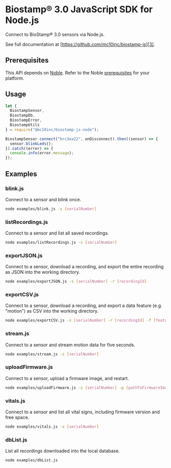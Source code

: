 # Biostamp® 3.0 JavaScript SDK for Node.js

Connect to BioStamp® 3.0 sensors via Node.js.

See full documentation at [https://github.com/mc10inc/biostamp-js][3].

## Prerequisites

This API depends on [Noble][1]. Refer to the Noble [prerequisites][2] for your platform.

## Usage

``` javascript
let {
  BiostampSensor,
  BiostampDb,
  BiostampError,
  BiostampUtils
} = require("@mc10inc/biostamp-js-node");

BiostampSensor.connect("brc3ea22", onDisconnect).then((sensor) => {
  sensor.blinkLeds();
}).catch((error) => {
  console.info(error.message);
});
```

## Examples

### blink.js

Connect to a sensor and blink once.

``` bash
node examples/blink.js -s [serialNumber]
```

### listRecordings.js

Connect to a sensor and list all saved recordings.

``` bash
node examples/listRecordings.js -s [serialNumber]
```

### exportJSON.js

Connect to a sensor, download a recording, and export the entire recording as JSON into the working directory.

``` bash
node examples/exportJSON.js -s [serialNumber] -r [recordingId]
```

### exportCSV.js

Connect to a sensor, download a recording, and export a data feature (e.g. "motion") as CSV into the working directory.

``` bash
node examples/exportCSV.js -s [serialNumber] -r [recordingId] -f [feature]
```

### stream.js

Connect to a sensor and stream motion data for five seconds.

``` bash
node examples/stream.js -s [serialNumber]
```

### uploadFirmware.js

Connect to a sensor, upload a firmware image, and restart.

``` bash
node examples/uploadFirmware.js -s [serialNumber] -p [pathToFirmwareImage]
```

### vitals.js

Connect to a sensor and list all vital signs, including firmware version and free space.

``` bash
node examples/vitals.js -s [serialNumber]
```

### dbList.js

List all recordings downloaded into the local database.

```
node examples/dbList.js
```

[1]: https://github.com/abandonware/noble
[2]: https://github.com/abandonware/noble#prerequisites
[3]: https://github.com/mc10inc/biostamp-js